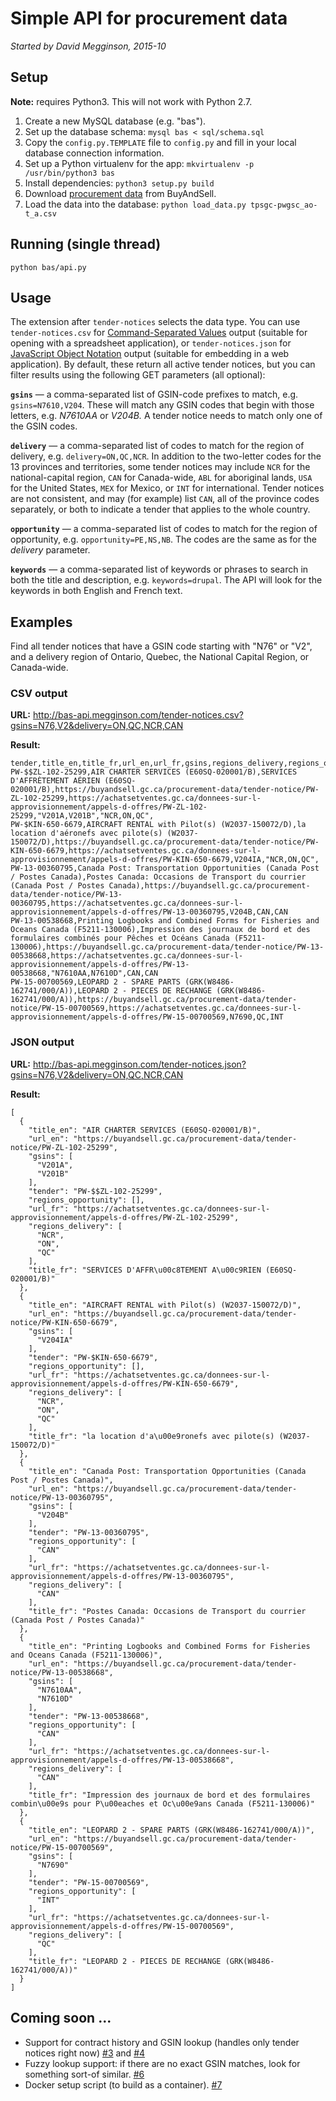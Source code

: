 # Simple API for procurement data

_Started by David Megginson, 2015-10_

## Setup

**Note:** requires Python3.  This will not work with Python 2.7.

1. Create a new MySQL database (e.g. "bas").
2. Set up the database schema: ``mysql bas < sql/schema.sql``
3. Copy the ``config.py.TEMPLATE`` file to ``config.py`` and fill in your local database connection information.
4. Set up a Python virtualenv for the app: ``mkvirtualenv -p /usr/bin/python3 bas``
5. Install dependencies: ``python3 setup.py build``
6. Download [procurement data](https://buyandsell.gc.ca/procurement-data/csv/tender/active) from BuyAndSell.
7. Load the data into the database: ``python load_data.py tpsgc-pwgsc_ao-t_a.csv``

## Running (single thread)

```
python bas/api.py
```

## Usage

The extension after ``tender-notices`` selects the data type.  You can use ``tender-notices.csv`` for [Command-Separated Values](https://en.wikipedia.org/wiki/Comma-separated_values) output (suitable for opening with a spreadsheet application), or ``tender-notices.json`` for [JavaScript Object Notation](https://en.wikipedia.org/wiki/JSON) output (suitable for embedding in a web application).  By default, these return all active tender notices, but you can filter results using the following GET parameters (all optional):

**``gsins``** — a comma-separated list of GSIN-code prefixes to match, e.g. ``gsins=N7610,V204``.  These will match any GSIN codes that begin with those letters, e.g. _N7610AA_ or _V204B._  A tender notice needs to match only one of the GSIN codes.

**``delivery``** — a comma-separated list of codes to match for the region of delivery, e.g. ``delivery=ON,QC,NCR``.  In addition to the two-letter codes for the 13 provinces and territories, some tender notices may include ``NCR`` for the national-capital region, ``CAN`` for Canada-wide, ``ABL`` for aboriginal lands, ``USA`` for the United States, ``MEX`` for Mexico, or ``INT`` for international.  Tender notices are not consistent, and may (for example) list ``CAN``, all of the province codes separately, or both to indicate a tender that applies to the whole country.

**``opportunity``** — a comma-separated list of codes to match for the region of opportunity, e.g. ``opportunity=PE,NS,NB``.  The codes are the same as for the _delivery_ parameter.

**``keywords``** — a comma-separated list of keywords or phrases to search in both the title and description, e.g. ``keywords=drupal``.  The API will look for the keywords in both English and French text.

## Examples

Find all tender notices that have a GSIN code starting with "N76" or "V2", and a delivery region of Ontario, Quebec, the National Capital Region, or Canada-wide.

### CSV output

**URL:** http://bas-api.megginson.com/tender-notices.csv?gsins=N76,V2&delivery=ON,QC,NCR,CAN

**Result:**

```
tender,title_en,title_fr,url_en,url_fr,gsins,regions_delivery,regions_opportunity
PW-$$ZL-102-25299,AIR CHARTER SERVICES (E60SQ-020001/B),SERVICES D'AFFRÈTEMENT AÉRIEN (E60SQ-020001/B),https://buyandsell.gc.ca/procurement-data/tender-notice/PW-ZL-102-25299,https://achatsetventes.gc.ca/donnees-sur-l-approvisionnement/appels-d-offres/PW-ZL-102-25299,"V201A,V201B","NCR,ON,QC",
PW-$KIN-650-6679,AIRCRAFT RENTAL with Pilot(s) (W2037-150072/D),la location d'aéronefs avec pilote(s) (W2037-150072/D),https://buyandsell.gc.ca/procurement-data/tender-notice/PW-KIN-650-6679,https://achatsetventes.gc.ca/donnees-sur-l-approvisionnement/appels-d-offres/PW-KIN-650-6679,V204IA,"NCR,ON,QC",
PW-13-00360795,Canada Post: Transportation Opportunities (Canada Post / Postes Canada),Postes Canada: Occasions de Transport du courrier (Canada Post / Postes Canada),https://buyandsell.gc.ca/procurement-data/tender-notice/PW-13-00360795,https://achatsetventes.gc.ca/donnees-sur-l-approvisionnement/appels-d-offres/PW-13-00360795,V204B,CAN,CAN
PW-13-00538668,Printing Logbooks and Combined Forms for Fisheries and Oceans Canada (F5211-130006),Impression des journaux de bord et des formulaires combinés pour Pêches et Océans Canada (F5211-130006),https://buyandsell.gc.ca/procurement-data/tender-notice/PW-13-00538668,https://achatsetventes.gc.ca/donnees-sur-l-approvisionnement/appels-d-offres/PW-13-00538668,"N7610AA,N7610D",CAN,CAN
PW-15-00700569,LEOPARD 2 - SPARE PARTS (GRK(W8486-162741/000/A)),LEOPARD 2 - PIECES DE RECHANGE (GRK(W8486-162741/000/A)),https://buyandsell.gc.ca/procurement-data/tender-notice/PW-15-00700569,https://achatsetventes.gc.ca/donnees-sur-l-approvisionnement/appels-d-offres/PW-15-00700569,N7690,QC,INT
```

### JSON output

**URL:** http://bas-api.megginson.com/tender-notices.json?gsins=N76,V2&delivery=ON,QC,NCR,CAN

**Result:**

```
[
  {
    "title_en": "AIR CHARTER SERVICES (E60SQ-020001/B)",
    "url_en": "https://buyandsell.gc.ca/procurement-data/tender-notice/PW-ZL-102-25299",
    "gsins": [
      "V201A",
      "V201B"
    ],
    "tender": "PW-$$ZL-102-25299",
    "regions_opportunity": [],
    "url_fr": "https://achatsetventes.gc.ca/donnees-sur-l-approvisionnement/appels-d-offres/PW-ZL-102-25299",
    "regions_delivery": [
      "NCR",
      "ON",
      "QC"
    ],
    "title_fr": "SERVICES D'AFFR\u00c8TEMENT A\u00c9RIEN (E60SQ-020001/B)"
  },
  {
    "title_en": "AIRCRAFT RENTAL with Pilot(s) (W2037-150072/D)",
    "url_en": "https://buyandsell.gc.ca/procurement-data/tender-notice/PW-KIN-650-6679",
    "gsins": [
      "V204IA"
    ],
    "tender": "PW-$KIN-650-6679",
    "regions_opportunity": [],
    "url_fr": "https://achatsetventes.gc.ca/donnees-sur-l-approvisionnement/appels-d-offres/PW-KIN-650-6679",
    "regions_delivery": [
      "NCR",
      "ON",
      "QC"
    ],
    "title_fr": "la location d'a\u00e9ronefs avec pilote(s) (W2037-150072/D)"
  },
  {
    "title_en": "Canada Post: Transportation Opportunities (Canada Post / Postes Canada)",
    "url_en": "https://buyandsell.gc.ca/procurement-data/tender-notice/PW-13-00360795",
    "gsins": [
      "V204B"
    ],
    "tender": "PW-13-00360795",
    "regions_opportunity": [
      "CAN"
    ],
    "url_fr": "https://achatsetventes.gc.ca/donnees-sur-l-approvisionnement/appels-d-offres/PW-13-00360795",
    "regions_delivery": [
      "CAN"
    ],
    "title_fr": "Postes Canada: Occasions de Transport du courrier (Canada Post / Postes Canada)"
  },
  {
    "title_en": "Printing Logbooks and Combined Forms for Fisheries and Oceans Canada (F5211-130006)",
    "url_en": "https://buyandsell.gc.ca/procurement-data/tender-notice/PW-13-00538668",
    "gsins": [
      "N7610AA",
      "N7610D"
    ],
    "tender": "PW-13-00538668",
    "regions_opportunity": [
      "CAN"
    ],
    "url_fr": "https://achatsetventes.gc.ca/donnees-sur-l-approvisionnement/appels-d-offres/PW-13-00538668",
    "regions_delivery": [
      "CAN"
    ],
    "title_fr": "Impression des journaux de bord et des formulaires combin\u00e9s pour P\u00eaches et Oc\u00e9ans Canada (F5211-130006)"
  },
  {
    "title_en": "LEOPARD 2 - SPARE PARTS (GRK(W8486-162741/000/A))",
    "url_en": "https://buyandsell.gc.ca/procurement-data/tender-notice/PW-15-00700569",
    "gsins": [
      "N7690"
    ],
    "tender": "PW-15-00700569",
    "regions_opportunity": [
      "INT"
    ],
    "url_fr": "https://achatsetventes.gc.ca/donnees-sur-l-approvisionnement/appels-d-offres/PW-15-00700569",
    "regions_delivery": [
      "QC"
    ],
    "title_fr": "LEOPARD 2 - PIECES DE RECHANGE (GRK(W8486-162741/000/A))"
  }
]
```

## Coming soon ...

* Support for contract history and GSIN lookup (handles only tender notices right now) [#3](https://github.com/PWGSC-DEEN/procurement-data-api/issues/3) and  [#4](https://github.com/PWGSC-DEEN/procurement-data-api/issues/4)
* Fuzzy lookup support: if there are no exact GSIN matches, look for something sort-of similar. [#6](https://github.com/PWGSC-DEEN/procurement-data-api/issues/6)
* Docker setup script (to build as a container).  [#7](https://github.com/PWGSC-DEEN/procurement-data-api/issues/7)

